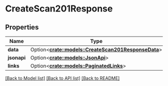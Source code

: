 # CreateScan201Response

## Properties

Name | Type | Description | Notes
------------ | ------------- | ------------- | -------------
**data** | Option<[**crate::models::CreateScan201ResponseData**](createScan_201_response_data.md)> |  | [optional]
**jsonapi** | Option<[**crate::models::JsonApi**](JsonApi.md)> |  | [optional]
**links** | Option<[**crate::models::PaginatedLinks**](PaginatedLinks.md)> |  | [optional]

[[Back to Model list]](../README.md#documentation-for-models) [[Back to API list]](../README.md#documentation-for-api-endpoints) [[Back to README]](../README.md)


